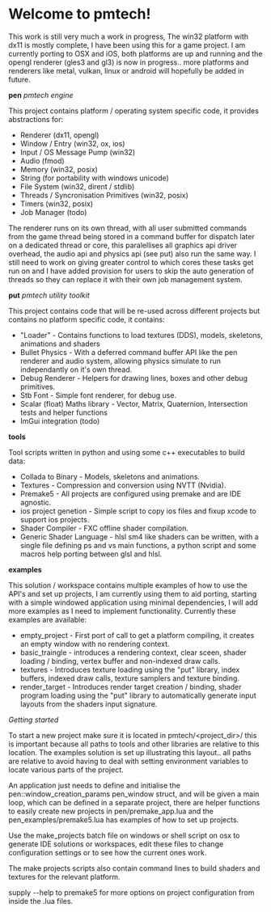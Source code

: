 # Welcome to pmtech!

This work is still very much a work in progress, The win32 platform with dx11 is mostly complete, I have been using this for a game project. I am currently porting to OSX and iOS, both platforms are up and running and the opengl renderer (gles3 and gl3) is now in progress.. more platforms and renderers like metal, vulkan, linux or android will hopefully be added in future.

**pen** *pmtech engine* 

This project contains platform / operating system specific code, it provides abstractions for:
- Renderer (dx11, opengl)
- Window / Entry (win32, ox, ios)
- Input / OS Message Pump (win32)
- Audio (fmod)
- Memory (win32, posix)
- String (for portability with windows unicode)
- File System (win32, dirent / stdlib)
- Threads / Syncronisation Primitives (win32, posix)
- Timers (win32, posix)
- Job Manager (todo)

The renderer runs on its own thread, with all user submitted commands from the game thread being stored in a command buffer for dispatch later on a dedicated thread or core, this paralellises all graphics api driver overhead, the audio api and physics api (see put) also run the same way. I still need to work on giving greater control to which cores these tasks get run on and I have added provision for users to skip the auto generation of threads so they can replace it with their own job management system.

**put** *pmtech utility toolkit*

This project contains code that will be re-used across different projects but contains no platform specific code, it contains:
- "Loader" - Contains functions to load textures (DDS), models, skeletons, animations and shaders
- Bullet Physics - With a deferred command buffer API like the pen renderer and audio system, allowing physics simulate to run independantly on it's own thread.
- Debug Renderer - Helpers for drawing lines, boxes and other debug primitives.
- Stb Font - Simple font renderer, for debug use.
- Scalar (float) Maths library - Vector, Matrix, Quaternion, Intersection tests and helper functions
- ImGui integration (todo)

**tools**

Tool scripts written in python and using some c++ executables to build data:
- Collada to Binary - Models, skeletons and animations.
- Textures - Compression and conversion using NVTT (Nvidia).
- Premake5 - All projects are configured using premake and are IDE agnostic.
- ios project genetion - Simple script to copy ios files and fixup xcode to support ios projects.
- Shader Compiler - FXC offline shader compilation.
- Generic Shader Language - hlsl sm4 like shaders can be written, with a single file defining ps and vs main functions, a python script and some macros help porting between glsl and hlsl.

**examples**

This solution / workspace contains multiple examples of how to use the API's and set up projects, I am currently using them to aid porting, starting with a simple windowed application using minimal dependencies, I will add more examples as I need to implement functionality. Currently these examples are available:

- empty_project - First port of call to get a platform compiling, it creates an empty window with no rendering context.
- basic_traingle - introduces a rendering context, clear sceen, shader loading / binding, vertex buffer and non-indexed draw calls.
- textures - Introduces texture loading using the "put" library, index buffers, indexed draw calls, texture samplers and texture binding.
- render_target - Introduces render target creation / binding, shader program loading using the "put" library to automatically generate input layouts from the shaders input signature.

*Getting started*

To start a new project make sure it is located in pmtech/<project_dir>/ this is important because all paths to tools and other libraries are relative to this location. The examples solution is set up illustrating this layout.. all paths are relative to avoid having to deal with setting environment variables to locate various parts of the project.

An application just needs to define and initialise the pen::window_creation_params pen_window struct, and will be given a main loop, which can be defined in a separate project, there are helper functions to easily create new projects in pen/premake_app.lua and the pen_examples/premake5.lua has examples of how to set up projects. 

Use the make_projects batch file on windows or shell script on osx to generate IDE solutions or workspaces, edit these files to change configuration settings or to see how the current ones work.

The make projects scripts also contain command lines to build shaders and textures for the relevant platform.

supply --help to premake5 for more options on project configuration from inside the .lua files.
